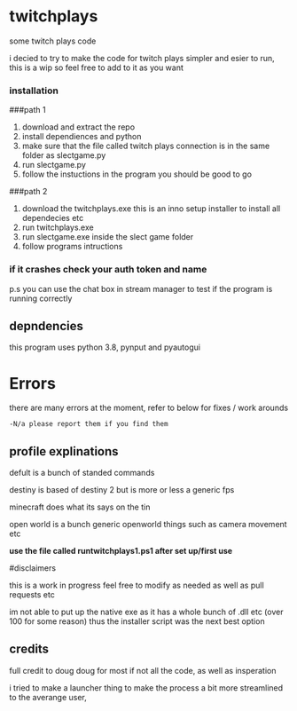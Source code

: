 # twitchplays
some twitch plays code


i decied to try to make the code for twitch plays simpler and esier to run, this is a wip so feel free to add to it as you want


### installation

###path 1
1. download and extract the repo
2. install dependiences and python
3. make sure that the file called twitch plays connection is in the same folder as slectgame.py
4. run slectgame.py
5. follow the instuctions in the program
   you should be good to go 
   
###path 2 
1. download the twitchplays.exe this is an inno setup installer to install all dependecies etc
2. run twitchplays.exe
3. run slectgame.exe inside the slect game folder 
4. follow programs intructions

### if it crashes check your auth token and name 

p.s you can use the chat box in stream manager to test if the program is running correctly


## depndencies
this program uses python 3.8, pynput and pyautogui


# Errors
there are many errors at the moment, refer to below for fixes / work arounds

    -N/a please report them if you find them

## profile explinations

defult is a bunch of standed commands

destiny is based of destiny 2 but is more or less a generic fps

minecraft does what its says on the tin

open world is a bunch generic openworld things such as camera movement etc



__use the file called runtwitchplays1.ps1 after set up/first use__


#disclaimers 

this is a work in progress feel free to modify as needed as well as pull requests etc

im not able to put up the native exe as it has a whole bunch of .dll etc (over 100 for some reason) thus the installer script was the next best option




## credits
full credit to doug doug for most if not all the code, as well as insperation

i tried to make a launcher thing to make the process a bit more streamlined to the averange user, 
